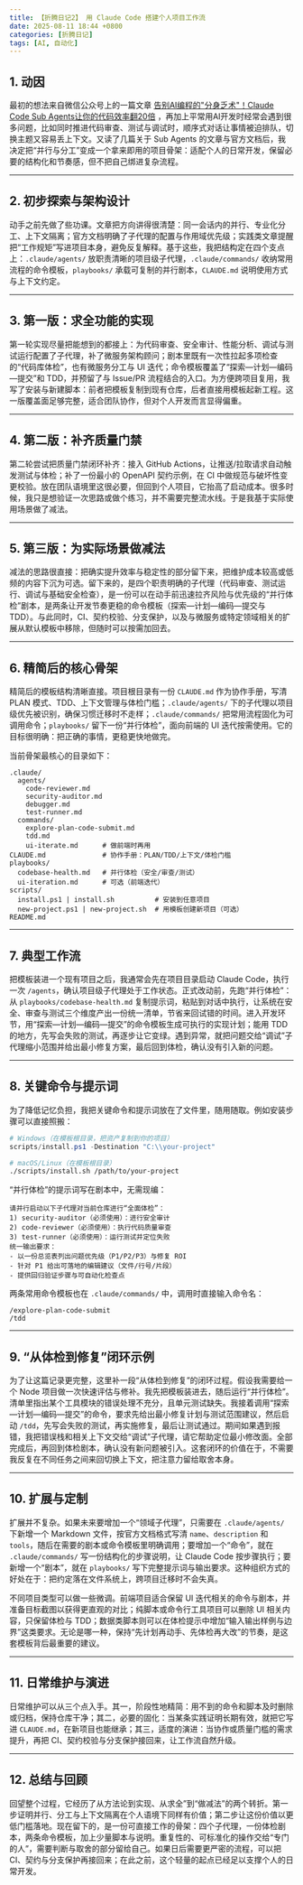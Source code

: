 ```yaml
---
title: 【折腾日记2】 用 Claude Code 搭建个人项目工作流
date: 2025-08-11 18:44 +0800
categories: [折腾日记]
tags: [AI, 自动化]
---
```


## 1. 动因

最初的想法来自微信公众号上的一篇文章 [告别AI编程的"分身乏术"！Claude Code Sub Agents让你的代码效率翻20倍](https://mp.weixin.qq.com/s/IKTf55UT5cKP6LMfP8M07Q) ，再加上平常用AI开发时经常会遇到很多问题，比如同时推进代码审查、测试与调试时，顺序式对话让事情被迫排队，切换主题又容易丢上下文。又读了几篇关于 Sub Agents 的文章与官方文档后，我决定把“并行与分工”变成一个拿来即用的项目骨架：适配个人的日常开发，保留必要的结构化和节奏感，但不把自己绑进复杂流程。

---

## 2. 初步探索与架构设计

动手之前先做了些功课。文章把方向讲得很清楚：同一会话内的并行、专业化分工、上下文隔离；官方文档明确了子代理的配置与作用域优先级；实践类文章提醒把“工作规矩”写进项目本身，避免反复解释。基于这些，我把结构定在四个支点上：`.claude/agents/` 放职责清晰的项目级子代理，`.claude/commands/` 收纳常用流程的命令模板，`playbooks/` 承载可复制的并行剧本，`CLAUDE.md` 说明使用方式与上下文约定。

---

## 3. 第一版：求全功能的实现

第一轮实现尽量把能想到的都接上：为代码审查、安全审计、性能分析、调试与测试运行配置了子代理，补了微服务架构顾问；剧本里既有一次性拉起多项检查的“代码库体检”，也有微服务分工与 UI 迭代；命令模板覆盖了“探索—计划—编码—提交”和 TDD，并预留了与 Issue/PR 流程结合的入口。为方便跨项目复用，我写了安装与新建脚本：前者把模板复制到现有仓库，后者直接用模板起新工程。这一版覆盖面足够完整，适合团队协作，但对个人开发而言显得偏重。

---

## 4. 第二版：补齐质量门禁

第二轮尝试把质量门禁闭环补齐：接入 GitHub Actions，让推送/拉取请求自动触发测试与体检；补了一份最小的 OpenAPI 契约示例，在 CI 中做规范与破坏性变更校验。放在团队语境里这很必要，但回到个人项目，它抬高了启动成本。很多时候，我只是想验证一次思路或做个练习，并不需要完整流水线。于是我基于实际使用场景做了减法。

---

## 5. 第三版：为实际场景做减法

减法的思路很直接：把确实提升效率与稳定性的部分留下来，把维护成本较高或低频的内容下沉为可选。留下来的，是四个职责明确的子代理（代码审查、测试运行、调试与基础安全检查），是一份可以在动手前迅速拉齐风险与优先级的“并行体检”剧本，是两条让开发节奏更稳的命令模板（探索—计划—编码—提交与 TDD）。与此同时，CI、契约校验、分支保护，以及与微服务或特定领域相关的扩展从默认模板中移除，但随时可以按需加回去。

---

## 6. 精简后的核心骨架

精简后的模板结构清晰直接。项目根目录有一份 `CLAUDE.md` 作为协作手册，写清 PLAN 模式、TDD、上下文管理与体检门槛；`.claude/agents/` 下的子代理以项目级优先被识别，确保习惯迁移时不走样；`.claude/commands/` 把常用流程固化为可调用命令；`playbooks/` 留下一份“并行体检”，面向前端的 UI 迭代按需使用。它的目标很明确：把正确的事情，更稳更快地做完。

当前骨架最核心的目录如下：

```
.claude/
  agents/
    code-reviewer.md
    security-auditor.md
    debugger.md
    test-runner.md
  commands/
    explore-plan-code-submit.md
    tdd.md
    ui-iterate.md      # 做前端时再用
CLAUDE.md              # 协作手册：PLAN/TDD/上下文/体检门槛
playbooks/
  codebase-health.md   # 并行体检（安全/审查/测试）
  ui-iteration.md      # 可选（前端迭代）
scripts/
  install.ps1 | install.sh          # 安装到任意项目
  new-project.ps1 | new-project.sh  # 用模板创建新项目（可选）
README.md
```

---

## 7. 典型工作流

把模板装进一个现有项目之后，我通常会先在项目目录启动 Claude Code，执行一次 `/agents`，确认项目级子代理处于工作状态。正式改动前，先跑“并行体检”：从 `playbooks/codebase-health.md` 复制提示词，粘贴到对话中执行，让系统在安全、审查与测试三个维度产出一份统一清单，节省来回试错的时间。进入开发环节，用“探索—计划—编码—提交”的命令模板生成可执行的实现计划；能用 TDD 的地方，先写会失败的测试，再逐步让它变绿。遇到异常，就把问题交给“调试”子代理缩小范围并给出最小修复方案，最后回到体检，确认没有引入新的问题。

---

## 8. 关键命令与提示词

为了降低记忆负担，我把关键命令和提示词放在了文件里，随用随取。例如安装步骤可以直接照搬：

```powershell
# Windows（在模板根目录，把资产复制到你的项目）
scripts/install.ps1 -Destination "C:\\your-project"
```

```bash
# macOS/Linux（在模板根目录）
./scripts/install.sh /path/to/your-project
```

“并行体检”的提示词写在剧本中，无需现编：

```
请并行启动以下子代理对当前仓库进行“全面体检”：
1) security-auditor（必须使用）：进行安全审计
2) code-reviewer（必须使用）：执行代码质量审查
3) test-runner（必须使用）：运行测试并定位失败
统一输出要求：
- 以一份总览表列出问题优先级（P1/P2/P3）与修复 ROI
- 针对 P1 给出可落地的编辑建议（文件/行号/片段）
- 提供回归验证步骤与可自动化检查点
```

两条常用命令模板也在 `.claude/commands/` 中，调用时直接输入命令名：

```
/explore-plan-code-submit
/tdd
```

---

## 9. “从体检到修复”闭环示例

为了让这篇记录更完整，这里补一段“从体检到修复”的闭环过程。假设我需要给一个 Node 项目做一次快速评估与修补。我先把模板装进去，随后运行“并行体检”。清单里指出某个工具模块的错误处理不充分，且单元测试缺失。我接着调用“探索—计划—编码—提交”的命令，要求先给出最小修复计划与测试范围建议，然后启动 `/tdd`，先写会失败的测试，再实施修复，最后让测试通过。期间如果遇到报错，我把错误栈和相关上下文交给“调试”子代理，请它帮助定位最小修改面。全部完成后，再回到体检剧本，确认没有新问题被引入。这套闭环的价值在于，不需要我反复在不同任务之间来回切换上下文，把注意力留给取舍本身。

---

## 10. 扩展与定制

扩展并不复杂。如果未来要增加一个“领域子代理”，只需要在 `.claude/agents/` 下新增一个 Markdown 文件，按官方文档格式写清 `name`、`description` 和 `tools`，随后在需要的剧本或命令模板里明确调用；要增加一个“命令”，就在 `.claude/commands/` 写一份结构化的步骤说明，让 Claude Code 按步骤执行；要新增一个“剧本”，就在 `playbooks/` 写下完整提示词与输出要求。这种组织方式的好处在于：把约定落在文件系统上，跨项目迁移时不会失真。

不同项目类型可以做一些微调。前端项目适合保留 UI 迭代相关的命令与剧本，并准备目标截图以获得更直观的对比；纯脚本或命令行工具项目可以删除 UI 相关内容，只保留体检与 TDD；数据类脚本则可以在体检提示中增加“输入输出样例与边界”这类要求。无论是哪一种，保持“先计划再动手、先体检再大改”的节奏，是这套模板背后最重要的建议。

---

## 11. 日常维护与演进

日常维护可以从三个点入手。其一，阶段性地精简：用不到的命令和脚本及时删除或归档，保持仓库干净；其二，必要的固化：当某条实践证明长期有效，就把它写进 `CLAUDE.md`，在新项目也能继承；其三，适度的演进：当协作或质量门槛的需求提升，再把 CI、契约校验与分支保护接回来，让工作流自然升级。

---

## 12. 总结与回顾

回望整个过程，它经历了从方法论到实现、从求全”到“做减法”的两个转折。第一步证明并行、分工与上下文隔离在个人语境下同样有价值；第二步让这份价值以更低门槛落地。现在留下的，是一份可直接工作的骨架：四个子代理，一份体检剧本，两条命令模板，加上少量脚本与说明。重复性的、可标准化的操作交给“专门的人”，需要判断与取舍的部分留给自己。如果日后需要更严密的流程，可以把 CI、契约与分支保护再接回来；在此之前，这个轻量的起点已经足以支撑个人的日常开发。
